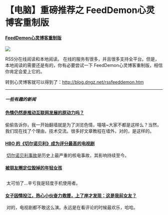 # 【电脑】重磅推荐之 FeedDemon心灵博客重制版



#### [FeedDemon心灵博客重制版](http://blog.dngz.net/rssfeeddemon.htm)



![](https://ae01.alicdn.com/kf/HTB1bwhabG1s3KVjSZFAq6x_ZXXax.jpg)



RSS分在线阅读和本地阅读。
在线的服务有很多，并且很多支持全平台。但是，本地阅读的需要还是有的，你有必要尝试一下 FeedDemon心灵博客重制版，相信你肯定会爱上它的。

转到心灵博客就可以得到了：<http://blog.dngz.net/rssfeeddemon.htm>



---

##### 一些有趣的新闻



#### [色情仍然是推动互联网发展的原动力吗？](https://www.bbc.com/zhongwen/simp/business-48525977)



​       偷偷告诉你，我一开始翻墙就是为了浏览色情，嘻嘻~大家不都是这样么？当然，我们现在找了个理由，技术交流。很多好文章教程在墙外，对的，是这样的。



#### [HBO 的《切尔诺贝利》成为评分最高的电视剧](https://www.solidot.org/story?sid=60893)



​      [切尔诺贝利事故](https://zh.wikipedia.org/wiki/切尔诺贝利核事故)是历史上最严重的核电事故，其影响持续至今。



#### [被朋友圈定位毁掉的年轻女孩](https://tieba.baidu.com/p/6150497025?red_tag=1531739427)

## 

​       太可怕了...辛亏我是轻度手机使用者。



#### [女子因情投江，热心小伙奋力救援，上了岸才发现：这是我前女友？](http://tieba.baidu.com/p/6154198211)



​       对的，电视剧都不敢这么演。永远是在看评论的时候最欢乐，哈哈。




